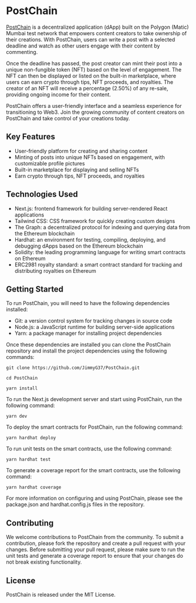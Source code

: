 # **PostChain**

[PostChain](https://postchain-jimmyg37.vercel.app/) is a decentralized application (dApp) built on the Polygon (Matic) Mumbai test network that empowers content creators to take ownership of their creations. With PostChain, users can write a post with a selected deadline and watch as other users engage with their content by commenting.

Once the deadline has passed, the post creator can mint their post into a unique non-fungible token (NFT) based on the level of engagement. The NFT can then be displayed or listed on the built-in marketplace, where users can earn crypto through tips, NFT proceeds, and royalties. The creator of an NFT will receive a percentage (2.50%) of any re-sale, providing ongoing income for their content.

PostChain offers a user-friendly interface and a seamless experience for transitioning to Web3. Join the growing community of content creators on PostChain and take control of your creations today.

## **Key Features**

- User-friendly platform for creating and sharing content
- Minting of posts into unique NFTs based on engagement, with customizable profile pictures
- Built-in marketplace for displaying and selling NFTs
- Earn crypto through tips, NFT proceeds, and royalties

## **Technologies Used**

- Next.js: frontend framework for building server-rendered React applications
- Tailwind CSS: CSS framework for quickly creating custom designs
- The Graph: a decentralized protocol for indexing and querying data from the Ethereum blockchain
- Hardhat: an environment for testing, compiling, deploying, and debugging dApps based on the Ethereum blockchain
- Solidity: the leading programming language for writing smart contracts on Ethereum
- ERC2981 royalty standard: a smart contract standard for tracking and distributing royalties on Ethereum

## **Getting Started**

To run PostChain, you will need to have the following dependencies installed:

- Git: a version control system for tracking changes in source code
- Node.js: a JavaScript runtime for building server-side applications
- Yarn: a package manager for installing project dependencies

Once these dependencies are installed you can clone the PostChain repository and install the project dependencies using the following commands:

```
git clone https://github.com/JimmyG37/PostChain.git

cd PostChain

yarn install

```

To run the Next.js development server and start using PostChain, run the following command:

```
yarn dev
```
To deploy the smart contracts for PostChain, run the following command:

```
yarn hardhat deploy
```

To run unit tests on the smart contracts, use the following command:

```
yarn hardhat test
```

To generate a coverage report for the smart contracts, use the following command:

```
yarn hardhat coverage
```

For more information on configuring and using PostChain, please see the package.json and hardhat.config.js files in the repository.

## **Contributing**
We welcome contributions to PostChain from the community. To submit a contribution, please fork the repository and create a pull request with your changes. Before submitting your pull request, please make sure to run the unit tests and generate a coverage report to ensure that your changes do not break existing functionality.

## **License**
PostChain is released under the MIT License.




